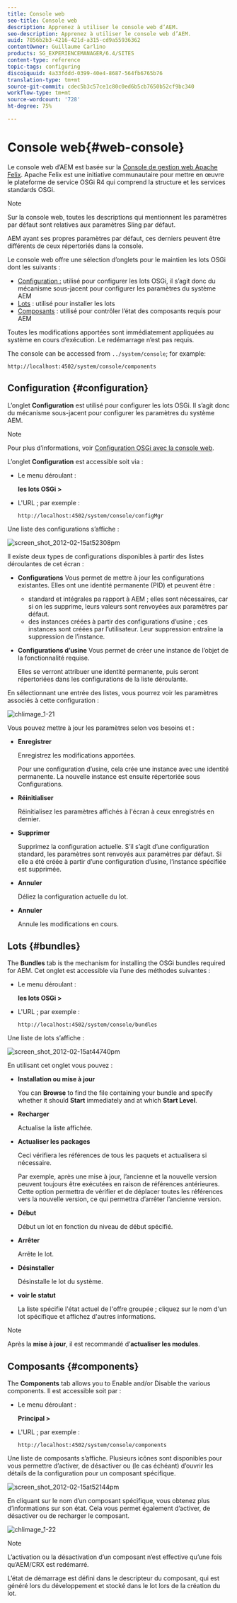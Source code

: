 ```yaml
---
title: Console web
seo-title: Console web
description: Apprenez à utiliser le console web d’AEM.
seo-description: Apprenez à utiliser le console web d’AEM.
uuid: 7856b2b3-4216-421d-a315-cd9a55936362
contentOwner: Guillaume Carlino
products: SG_EXPERIENCEMANAGER/6.4/SITES
content-type: reference
topic-tags: configuring
discoiquuid: 4a33fddd-0399-40e4-8687-564fb6765b76
translation-type: tm+mt
source-git-commit: cdec5b3c57ce1c80c0ed6b5cb7650b52cf9bc340
workflow-type: tm+mt
source-wordcount: '728'
ht-degree: 75%

---
```



# Console web{#web-console}

Le console web d’AEM est basée sur la [Console de gestion web Apache Felix](https://felix.apache.org/documentation/subprojects/apache-felix-web-console.html). Apache Felix est une initiative communautaire pour mettre en œuvre le plateforme de service OSGi R4 qui comprend la structure et les services standards OSGi.

>[!NOTE]
>
>Sur la console web, toutes les descriptions qui mentionnent les paramètres par défaut sont relatives aux paramètres Sling par défaut.
>
>AEM ayant ses propres paramètres par défaut, ces derniers peuvent être différents de ceux répertoriés dans la console. 

Le console web offre une sélection d’onglets pour le maintien les lots OSGi dont les suivants :

* [Configuration :](#configuration) utilisé pour configurer les lots OSGi, il s’agit donc du mécanisme sous-jacent pour configurer les paramètres du système AEM
* [Lots](#bundles) : utilisé pour installer les lots
* [Composants](#components) : utilisé pour contrôler l’état des composants requis pour AEM

Toutes les modifications apportées sont immédiatement appliquées au système en cours d’exécution. Le redémarrage n’est pas requis.

The console can be accessed from `../system/console`; for example:

`http://localhost:4502/system/console/components`

## Configuration {#configuration}

L’onglet **Configuration** est utilisé pour configurer les lots OSGi. Il s’agit donc du mécanisme sous-jacent pour configurer les paramètres du système AEM.

>[!NOTE]
>
>Pour plus d’informations, voir [Configuration OSGi avec la console web](/help/sites-deploying/configuring-osgi.md).

L’onglet **Configuration** est accessible soit via :

* Le menu déroulant :

   **les lots OSGi >**

* L&#39;URL ; par exemple :

   `http://localhost:4502/system/console/configMgr`

Une liste des configurations s’affiche : 

![screen_shot_2012-02-15at52308pm](assets/screen_shot_2012-02-15at52308pm.png)

Il existe deux types de configurations disponibles à partir des listes déroulantes de cet écran :

* **Configurations** Vous permet de mettre à jour les configurations existantes. Elles ont une identité permanente (PID) et peuvent être :

   * standard et intégrales pa rapport à AEM ; elles sont nécessaires, car si on les supprime, leurs valeurs sont renvoyées aux paramètres par défaut.
   * des instances créées à partir des configurations d’usine ; ces instances sont créées par l’utilisateur. Leur suppression entraîne la suppression de l’instance. 

* **Configurations d’usine** Vous permet de créer une instance de l’objet de la fonctionnalité requise. 

   Elles se verront attribuer une identité permanente, puis seront répertoriées dans les configurations de la liste déroulante.

En sélectionnant une entrée des listes, vous pourrez voir les paramètres associés à cette configuration :

![chlimage_1-21](assets/chlimage_1-21.png)

Vous pouvez mettre à jour les paramètres selon vos besoins et : 

* **Enregistrer**

   Enregistrez les modifications apportées.

   Pour une configuration d’usine, cela crée une instance avec une identité permanente. La nouvelle instance est ensuite répertoriée sous Configurations. 

* **Réinitialiser**

   Réinitialisez les paramètres affichés à l&#39;écran à ceux enregistrés en dernier.

* **Supprimer**

   Supprimez la configuration actuelle. S’il s’agit d’une configuration standard, les paramètres sont renvoyés aux paramètres par défaut. Si elle a été créée à partir d’une configuration d’usine, l’instance spécifiée est supprimée.

* **Annuler**

   Déliez la configuration actuelle du lot.

* **Annuler**

   Annule les modifications en cours.

## Lots {#bundles}

The **Bundles** tab is the mechanism for installing the OSGi bundles required for AEM. Cet onglet est accessible via l’une des méthodes suivantes : 

* Le menu déroulant :

   **les lots OSGi >**

* L&#39;URL ; par exemple :

   `http://localhost:4502/system/console/bundles`

Une liste de lots s’affiche :

![screen_shot_2012-02-15at44740pm](assets/screen_shot_2012-02-15at44740pm.png)

En utilisant cet onglet vous pouvez :

* **Installation ou mise à jour**

   You can **Browse** to find the file containing your bundle and specify whether it should **Start** immediately and at which **Start Level**.

* **Recharger**

   Actualise la liste affichée.

* **Actualiser les packages**

   Ceci vérifiera les références de tous les paquets et actualisera si nécessaire.

   Par exemple, après une mise à jour, l’ancienne et la nouvelle version peuvent toujours être exécutées en raison de références antérieures. Cette option permettra de vérifier et de déplacer toutes les références vers la nouvelle version, ce qui permettra d’arrêter l’ancienne version.

* **Début**

   Début un lot en fonction du niveau de début spécifié.

* **Arrêter**

   Arrête le lot.

* **Désinstaller**

   Désinstalle le lot du système.

* **voir le statut**

   La liste spécifie l&#39;état actuel de l&#39;offre groupée ; cliquez sur le nom d&#39;un lot spécifique et affichez d&#39;autres informations.

>[!NOTE]
>
>Après la **mise à jour**, il est recommandé d’**actualiser les modules**.

## Composants {#components}

The **Components** tab allows you to Enable and/or Disable the various components. Il est accessible soit par :

* Le menu déroulant :

   **Principal >**

* L&#39;URL ; par exemple :

   `http://localhost:4502/system/console/components`

Une liste de composants s’affiche. Plusieurs icônes sont disponibles pour vous permettre d’activer, de désactiver ou (le cas échéant) d’ouvrir les détails de la configuration pour un composant spécifique. 

![screen_shot_2012-02-15at52144pm](assets/screen_shot_2012-02-15at52144pm.png)

En cliquant sur le nom d’un composant spécifique, vous obtenez plus d’informations sur son état. Cela vous permet également d’activer, de désactiver ou de recharger le composant.

![chlimage_1-22](assets/chlimage_1-22.png)

>[!NOTE]
>
>L’activation ou la désactivation d’un composant n’est effective qu’une fois qu’AEM/CRX est redémarré.
>
>L’état de démarrage est défini dans le descripteur du composant, qui est généré lors du développement et stocké dans le lot lors de la création du lot. 

